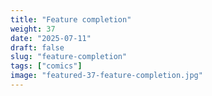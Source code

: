 ```yaml
---
title: "Feature completion"
weight: 37
date: "2025-07-11"
draft: false
slug: "feature-completion"
tags: ["comics"]
image: "featured-37-feature-completion.jpg"
---
```

